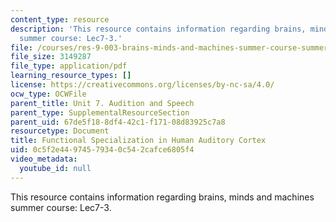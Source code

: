 ```yaml
---
content_type: resource
description: 'This resource contains information regarding brains, minds and machines
  summer course: Lec7-3.'
file: /courses/res-9-003-brains-minds-and-machines-summer-course-summer-2015/0c5f2e44974579340c542cafce6805f4_MITRES_9_003SUM15_Lec7-3.pdf
file_size: 3149287
file_type: application/pdf
learning_resource_types: []
license: https://creativecommons.org/licenses/by-nc-sa/4.0/
ocw_type: OCWFile
parent_title: Unit 7. Audition and Speech
parent_type: SupplementalResourceSection
parent_uid: 67de5f18-8df4-42c1-f171-08d83925c7a8
resourcetype: Document
title: Functional Specialization in Human Auditory Cortex
uid: 0c5f2e44-9745-7934-0c54-2cafce6805f4
video_metadata:
  youtube_id: null
---
```

This resource contains information regarding brains, minds and machines summer course: Lec7-3.